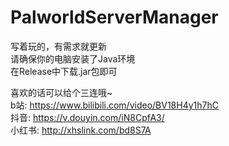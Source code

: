 # PalworldServerManager
写着玩的，有需求就更新  
请确保你的电脑安装了Java环境  
在Release中下载.jar包即可

喜欢的话可以给个三连哦~  
b站: https://www.bilibili.com/video/BV18H4y1h7hC  
抖音: https://v.douyin.com/iN8CpfA3/  
小红书: http://xhslink.com/bd8S7A  
